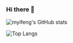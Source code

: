 ### Hi there 👋

<!--
**myifeng/myifeng** is a ✨ _special_ ✨ repository because its `README.md` (this file) appears on your GitHub profile.

Here are some ideas to get you started:

- 🔭 I’m currently working on ...
- 🌱 I’m currently learning ...
- 👯 I’m looking to collaborate on ...
- 🤔 I’m looking for help with ...
- 💬 Ask me about ...
- 📫 How to reach me: ...
- 😄 Pronouns: ...
- ⚡ Fun fact: ...
-->

![myifeng's GitHub stats](https://github-readme-stats.vercel.app/api?username=myifeng&count_private=true)

![Top Langs](https://github-readme-stats.vercel.app/api/top-langs/?username=myifeng&layout=compact&hide=css)
